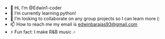 - 👋 Hi, I’m @Edwin1-coder
- 🌱 I’m currently learning python!
- 💞️ I’m looking to collaborate on any group projects so I can learn more (:
- 📫 How to reach me my email is edwinbarajas93@gmail.com 
- ⚡ Fun fact: I make R&B music 🎶 

<!---
Edwin1-coder/Edwin1-coder is a ✨ special ✨ repository because its `README.md` (this file) appears on your GitHub profile.
You can click the Preview link to take a look at your changes.
--->
